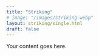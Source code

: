 ```yaml
---
title: "Striking"
# image: "/images/striking.webp"
layout: striking/single.html
draft: false
---
```

Your content goes here.
